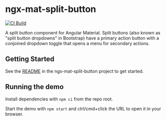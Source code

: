 # ngx-mat-split-button

[![CI Build](https://github.com/feature23/ngx-mat-split-button/actions/workflows/node.js.yml/badge.svg)](https://github.com/feature23/ngx-mat-split-button/actions/workflows/node.js.yml)

A split button component for Angular Material.
Split buttons (also known as "split button dropdowns" in Bootstrap) have a primary action button with a conjoined dropdown toggle that opens a menu for secondary actions.

## Getting Started

See the [README](projects/ngx-mat-split-button/README.md) in the ngx-mat-split-button project to get started.

## Running the demo

Install dependencies with `npm ci` from the repo root.

Start the demo with `npm start` and ctrl/cmd+click the URL to open it in your browser.
